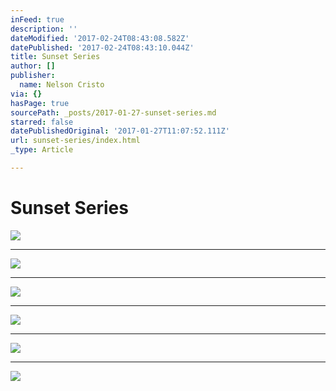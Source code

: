 ```yaml
---
inFeed: true
description: ''
dateModified: '2017-02-24T08:43:08.582Z'
datePublished: '2017-02-24T08:43:10.044Z'
title: Sunset Series
author: []
publisher:
  name: Nelson Cristo
via: {}
hasPage: true
sourcePath: _posts/2017-01-27-sunset-series.md
starred: false
datePublishedOriginal: '2017-01-27T11:07:52.111Z'
url: sunset-series/index.html
_type: Article

---
```

# Sunset Series
![](https://the-grid-user-content.s3-us-west-2.amazonaws.com/40ac6c59-8854-4e82-9bad-e2bbf7fcf9e5.jpg)

---

![](https://the-grid-user-content.s3-us-west-2.amazonaws.com/61e94dac-6193-4733-9c60-e56c5f423e26.jpg)

---

![](https://the-grid-user-content.s3-us-west-2.amazonaws.com/729d3f3b-8985-4e1a-89b5-f55f76d38d39.jpg)

---

![](https://the-grid-user-content.s3-us-west-2.amazonaws.com/7f21bde1-f052-43a2-a266-fb40662fcf05.jpg)

---

![](https://the-grid-user-content.s3-us-west-2.amazonaws.com/c3b332aa-d6a7-4ee2-9fef-6eeb97276be7.jpg)

---

![](https://the-grid-user-content.s3-us-west-2.amazonaws.com/22d2b02f-03da-4f5a-827d-c114489dc4d2.jpg)